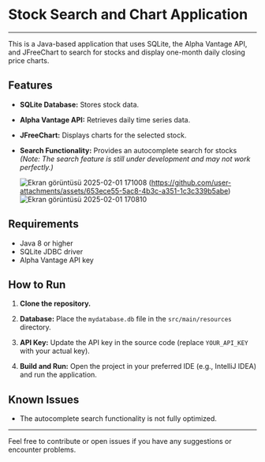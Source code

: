 # Stock Search and Chart Application

---

This is a Java-based application that uses SQLite, the Alpha Vantage API, and JFreeChart to search for stocks and display one-month daily closing price charts.

## Features

- **SQLite Database:** Stores stock data.
- **Alpha Vantage API:** Retrieves daily time series data.
- **JFreeChart:** Displays charts for the selected stock.
- **Search Functionality:** Provides an autocomplete search for stocks  
  *(Note: The search feature is still under development and may not work perfectly.)*

  ![Ekran görüntüsü 2025-02-01 171008](https://github.com/user-attachments/assets/653ece55-5ac8-4b3c-a351-1c3c339b5abe) (https://github.com/user-attachments/assets/653ece55-5ac8-4b3c-a351-1c3c339b5abe)
  ![Ekran görüntüsü 2025-02-01 170810](https://github.com/user-attachments/assets/67a7cae3-0f0b-4df4-b0dd-3732e6791cd3)
## Requirements

- Java 8 or higher
- SQLite JDBC driver
- Alpha Vantage API key

## How to Run

1. **Clone the repository.**
2. **Database:** Place the `mydatabase.db` file in the `src/main/resources` directory.

3. **API Key:** Update the API key in the source 
code (replace `YOUR_API_KEY` with your actual key).
4. **Build and Run:** Open the project in your preferred IDE (e.g., IntelliJ IDEA) and run the application.

## Known Issues

- The autocomplete search functionality is not fully optimized.

---

Feel free to contribute or open issues if you have any suggestions or encounter problems.
